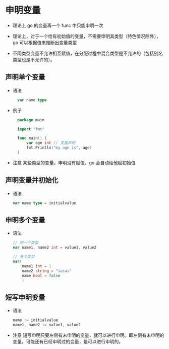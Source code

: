 # 申明变量

- 理论上 go 的变量再一个 func 中只能申明一次

- 理论上，对于一个给有初始值的变量，不需要申明其类型（特色情况除外），go 可以根据值来推断出变量类型

- 不同类型变量不允许相互赋值，在分配过程中混合类型是不允许的（包括别名类型也是不允许的）。

## 声明单个变量

- 语法

  ```GO {class=line-numbers}
    var name type
  ```

- 例子

  ```GO {class=line-numbers}
    package main

    import "fmt"

    func main() {
        var age int // 变量声明
        fmt.Println("my age is", age)
    }
  ```

- 注意
  某些类型的变量，申明没有赋值，go 会自动给他赋初始值

## 声明变量并初始化

- 语法

  ```GO {class=line-numbers}
  var name type = initialvalue
  ```

## 申明多个变量

- 语法

  ```GO {class=line-numbers}
  // 同一个类型
  var name1, name2 int = value1, value2

  // 多个类型
  var(
      name1 int = 1
      name2 string = "sasas"
      name bool = false
      )
  ```

## 短写申明变量

- 语法

  ```GO {class=line-numbers}
  name := initialvalue
  name1, name2 := value1, value2
  ```

- 注意
  短写申明只要左侧有未申明的变量，就可以进行申明。即左侧有未申明的变量，可能还有已经申明过的变量，是可以进行申明的。
